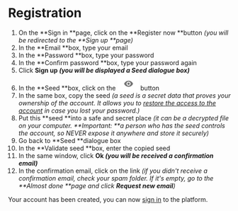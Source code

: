 
# Registration



1.  On the **Sign in **page, click on the **Register now **button _(you will be redirected to the **Sign up **page)_
1.  In the **Email **box, type your email
1.  In the **Password **box, type your password
1.  In the **Confirm password **box, type your password again
1.  Click **Sign up _(you will be displayed a Seed dialogue box)_**
1.  In the **Seed **box, click on the ![alt_text](images/registration/eye.png "image_tooltip") button 
1.  In the same box, copy the seed _(a seed is a secret data that proves your ownership of the account. It allows you to [restore the access to the account](https://docs.google.com/document/d/1FdmTnHAeGjzhgHgve_Y8HmEu2fBfNwsJTprQHC7w2Tg/edit#heading=h.64zujcwoje2y) in case you lost your password.)_
1.  Put this **seed **into a safe and secret place _(it can be a decrypted file on your computer. **Important: **a person who has the seed controls the account, so NEVER expose it anywhere and store it securely)_
1.  Go back to **Seed **dialogue box
1.  In the **Validate seed **box, enter the copied seed
1.  In the same window, click **Ok _(you will be received a confirmation email)_**
1.  In the confirmation email, click on the link _(if you didn't receive a confirmation email, check your spam folder. If it's empty, go to the **Almost done **page and click **Request new email**)_

Your account has been created, you can now [sign in](./index.html) to the platform.

